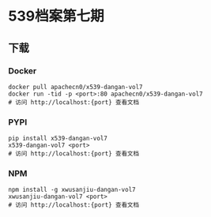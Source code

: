 # 539档案第七期

## 下载

### Docker

```
docker pull apachecn0/x539-dangan-vol7
docker run -tid -p <port>:80 apachecn0/x539-dangan-vol7
# 访问 http://localhost:{port} 查看文档
```

### PYPI

```
pip install x539-dangan-vol7
x539-dangan-vol7 <port>
# 访问 http://localhost:{port} 查看文档
```

### NPM

```
npm install -g xwusanjiu-dangan-vol7
xwusanjiu-dangan-vol7 <port>
# 访问 http://localhost:{port} 查看文档
```